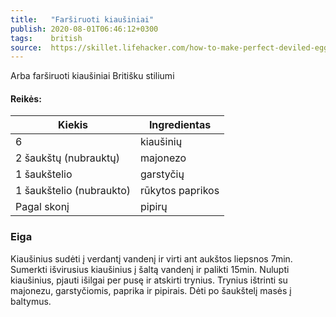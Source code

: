 ```yaml
---
title:   "Farširuoti kiaušiniai"
publish: 2020-08-01T06:46:12+0300
tags:    british
source:  https://skillet.lifehacker.com/how-to-make-perfect-deviled-eggs-1821471027
---
```


Arba farširuoti kiaušiniai Britišku stiliumi

<!--more-->

#### Reikės:

Kiekis | Ingredientas
-----|-----
6 | kiaušinių
2 šaukštų (nubrauktų) | majonezo
1 šaukštelio | garstyčių
1 šaukštelio (nubraukto) | rūkytos paprikos
Pagal skonį | pipirų

### Eiga

Kiaušinius sudėti į verdantį vandenį ir virti ant aukštos liepsnos 7min.
Sumerkti išvirusius kiaušinius į šaltą vandenį ir palikti 15min.
Nulupti kiaušinius, pjauti išilgai per pusę ir atskirti trynius.
Trynius ištrinti su majonezu, garstyčiomis, paprika ir pipirais.
Dėti po šaukštelį masės į baltymus.
